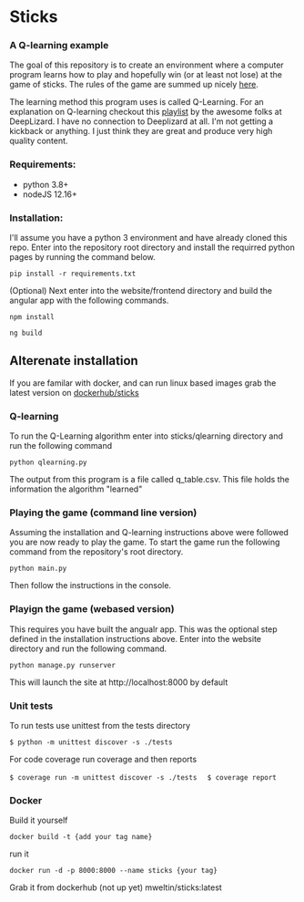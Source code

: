 # Sticks 
### A Q-learning example

The goal of this repository is to create an environment where a computer 
program learns how to play and hopefully win (or at least not lose) at the game of sticks. The rules of the game are
summed up nicely [here](https://frugalfun4boys.com/play-sticks-finger-game-kids/).

The learning method this program uses is called Q-Learning.  For an explanation on 
Q-learning checkout this [playlist](https://www.youtube.com/playlist?list=PLZbbT5o_s2xoWNVdDudn51XM8lOuZ_Njv) 
by the awesome folks at DeepLizard.  I have no connection to Deeplizard at all. I'm not getting a kickback or anything.
I just think they are great and produce very high quality content. 

### Requirements:
 - python 3.8+
 - nodeJS 12.16+

### Installation:
I'll assume you have a python 3 environment and have already cloned this repo. 
Enter into the repository root directory and install the requirred python pages by running the command below.

```pip install -r requirements.txt```

(Optional) Next enter into the website/frontend directory and build the angular app with the following commands.

```npm install```

```ng build```

## Alterenate installation 
If you are familar with docker, and can run linux based images grab the latest version on [dockerhub/sticks](https://hub.docker.com/repository/docker/mweltin/sticks)


### Q-learning
To run the Q-Learning algorithm enter into sticks/qlearning directory and run the following command

```python qlearning.py```

The output from this program is a file called q_table.csv.  This file holds the information the algorithm "learned"

### Playing the game (command line version)
Assuming the installation and Q-learning instructions above were followed you are now ready to play the game. To 
start the game run the following command from the repository's root directory.

```python main.py```

Then follow the instructions in the console.

### Playign the game (webased version) 
This requires you have built the angualr app.  This was the optional step defined in the installation instructions above.  Enter into the website 
directory and run the following command.

```python manage.py runserver```

This will launch the site at http://localhost:8000 by default



### Unit tests
To run tests use unittest from the tests directory

```$ python -m unittest discover -s ./tests```

For code coverage run coverage and then reports

```$ coverage run -m unittest discover -s ./tests  ```
```$ coverage report```

### Docker
Build it yourself

```docker build -t {add your tag name}```

run it

```docker run -d -p 8000:8000 --name sticks {your tag}```

Grab it from dockerhub (not up yet) mweltin/sticks:latest
